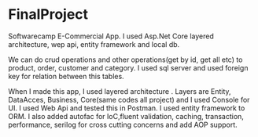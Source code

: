 # FinalProject
Softwarecamp E-Commercial App. I used Asp.Net Core layered architecture, wep api, entity framework and local db.

We can do crud operations and other operations(get by id, get all etc) to product, order, customer and category. I used sql server and used foreign key for relation between this tables.

When I made this app, I used layered architecture . Layers are Entity, DataAcces, Business, Core(same codes all project) and I used Console for UI. I used Web Api and tested this in Postman.
I used entity framework to ORM.
I also added autofac for IoC,fluent validation, caching, transaction, performance, serilog for cross cutting concerns and add AOP support.

